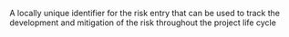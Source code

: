 A locally unique identifier for the risk entry that can be used to track the development and mitigation of the risk throughout the project life cycle
